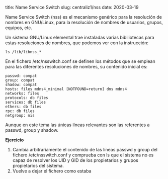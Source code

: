 title: Name Service Switch
slug: centraliz1/nss
date: 2020-03-19

Name Service Switch (nss) es el mecanismo genérico para la resolución
de nombres en GNU/Linux, para la resolución de nombres de usuarios,
grupos, equipos, etc.

Un sistema GNU/Linux elemental trae instaladas varias bibiliotecas
para estas resoluciones de nombres, que podemos ver con la
instrucción:

```
ls /lib/libnss_*
```

En el fichero /etc/nsswitch.conf se definen los métodos que se emplean
para las diferentes resoluciones de nombres, su contenido inicial es:

```
passwd: compat
group: compat
shadow: compat
hosts: files mdns4_minimal [NOTFOUND=return] dns mdns4
networks: files
protocols: db files
services: db files
ethers: db files
rpc: db files
netgroup: nis
```

Aunque en este tema las únicas líneas relevantes son las referentes a
passwd, group y shadow.

**Ejercicio**

1. Cambia arbitrariamente el contenido de las líneas passwd y group
    del fichero /etc/nsswitch.conf y comprueba con ls que el sistema
    no es capaz de resolver los UID y GID de los propietarios y grupos
    propietarios del sistema.
1. Vuelve a dejar el fichero como estaba
